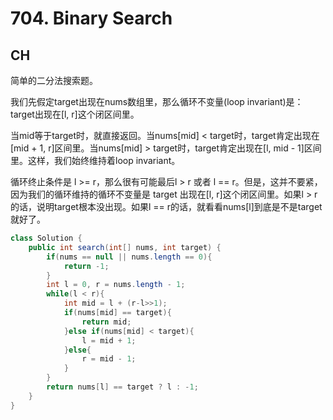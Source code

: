 # 704. Binary Search

## CH

简单的二分法搜索题。

我们先假定target出现在nums数组里，那么循环不变量(loop invariant)是：target出现在[l, r]这个闭区间里。

当mid等于target时，就直接返回。当nums[mid] < target时，target肯定出现在[mid + 1, r]区间里。当nums[mid] > target时，target肯定出现在[l, mid - 1]区间里。这样，我们始终维持着loop invariant。

循环终止条件是 l >= r，那么很有可能最后l > r 或者 l == r。但是，这并不要紧，因为我们的循环维持的循环不变量是 target 出现在[l, r]这个闭区间里。如果l > r的话，说明target根本没出现。如果l == r的话，就看看nums[l]到底是不是target就好了。

```java
class Solution {
    public int search(int[] nums, int target) {
        if(nums == null || nums.length == 0){
            return -1;
        }
        int l = 0, r = nums.length - 1;
        while(l < r){
            int mid = l + (r-l>>1);
            if(nums[mid] == target){
                return mid;
            }else if(nums[mid] < target){
                l = mid + 1;
            }else{
                r = mid - 1;
            }
        }
        return nums[l] == target ? l : -1;
    }
}
```